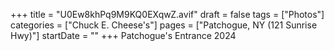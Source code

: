 +++
title = "U0Ew8khPq9M9KQ0EXqwZ.avif"
draft = false
tags = ["Photos"]
categories = ["Chuck E. Cheese's"]
pages = ["Patchogue, NY (121 Sunrise Hwy)"]
startDate = ""
+++
Patchogue's Entrance 2024
